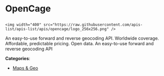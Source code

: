 # OpenCage<p align="center">
    <img width="400" src="https://raw.githubusercontent.com/apis-list/apis-list/apis/opencage/logo_256x256.png" />
</p>

An easy-to-use forward and reverse geocoding API. Worldwide coverage. Affordable, predictable pricing. Open data.  An easy-to-use forward and reverse geocoding API

**Categories**:

- [Maps & Geo](https://github/apis-list/apis-list#maps-and-geo)





